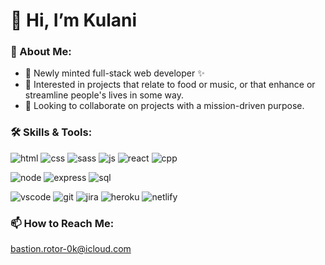 # 👋 Hi, I’m Kulani
### 🚀 About Me:
- 🌱 Newly minted full-stack web developer ✨ 
- 👀 Interested in projects that relate to food or music, or that enhance or streamline people's lives in some way. 
- 💞️ Looking to collaborate on projects with a mission-driven purpose.

### 🛠 Skills & Tools: 
![html](https://img.shields.io/badge/HTML-239120?style=for-the-badge&logo=html5&logoColor=white) ![css](https://img.shields.io/badge/CSS-239120?&style=for-the-badge&logo=css3&logoColor=white) ![sass](https://skillicons.dev/icons?i=sass) ![js](https://img.shields.io/badge/JavaScript-F7DF1E?style=for-the-badge&logo=javascript&logoColor=black) ![react](https://img.shields.io/badge/React-20232A?style=for-the-badge&logo=react&logoColor=61DAFB) ![cpp](https://skillicons.dev/icons?i=cpp) 

![node](https://img.shields.io/badge/Node.js-43853D?style=for-the-badge&logo=node.js&logoColor=white) ![express](https://img.shields.io/badge/Express.js-404D59?style=for-the-badge) ![sql](https://img.shields.io/badge/MySQL-005C84?style=for-the-badge&logo=mysql&logoColor=white)

![vscode](https://img.shields.io/badge/Visual_Studio_Code-0078D4?style=for-the-badge&logo=visual%20studio%20code&logoColor=white) ![git](https://img.shields.io/badge/GIT-E44C30?style=for-the-badge&logo=git&logoColor=white) ![jira](https://img.shields.io/badge/Jira-0052CC?style=for-the-badge&logo=Jira&logoColor=white) ![heroku](https://img.shields.io/badge/Heroku-430098?style=for-the-badge&logo=heroku&logoColor=white) ![netlify](https://img.shields.io/badge/Netlify-00C7B7?style=for-the-badge&logo=netlify&logoColor=white)


### 📫 How to Reach Me:
bastion.rotor-0k@icloud.com

<!---
DaGitGuy/DaGitGuy is a ✨ special ✨ repository because its `README.md` (this file) appears on your GitHub profile.
You can click the Preview link to take a look at your changes.
--->
